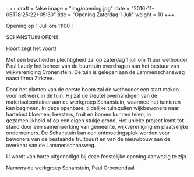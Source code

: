 +++
draft = false
image = "img/opening.jpg"
date = "2016-11-05T18:25:22+05:30"
title = "Opening Zaterdag 1 Juli"
weight = 10
+++


Opening op 1 Juli om 11:00 !

SCHANSTUIN OPEN!!

Hoort zegt het voort!

Met een bescheiden plechtigheid zal op zaterdag 1 juli om 11 uur wethouder Paul Laudy het beheer van de buurttuin overdragen aan het bestuur van wijkvereniging Cronenstein. De tuin is gelegen aan de Lammenschansweg naast firma Zirkzee.

Door het planten van de eerste boom zal de wethouder een start maken voor het werk in de tuin. Hij zal de sleutel overhandigen van de materiaalcontainer aan de werkgroep Schanstuin, waarmee het tuinieren kan beginnen. In deze openbare, tijdelijke tuin zullen wijkbewoners naar hartelust bloemen, heesters, fruit en bomen kunnen telen, in gezamenlijkheid of op een eigen stukje grond. Het unieke project komt tot stand door een samenwerking van gemeente, wijkvereniging en plaatselijke ondernemers. De Schanstuin kan een ontmoetingsplek worden voor bewoners van de bestaande fruitbuurt en van de nieuwbouw aan de overkant van de Lammenschansweg.

U wordt van harte uitgenodigd bij deze feestelijke opening aanwezig te zijn.

Namens de werkgroep Schanstuin, Paul Groenendaal



